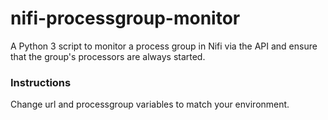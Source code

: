 # nifi-processgroup-monitor
A Python 3 script to monitor a process group in Nifi via the API and ensure that the group's processors are always started.

### Instructions

Change url and processgroup variables to match your environment.